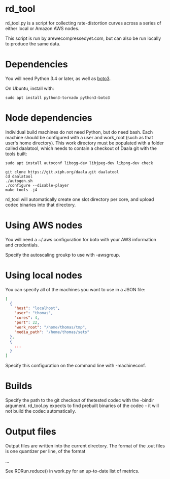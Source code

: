 rd_tool
=======

rd_tool.py is a script for collecting rate-distortion curves across a series of either local or Amazon AWS nodes.

This script is run by arewecompressedyet.com, but can also be run locally to produce the same data.

Dependencies
============

You will need Python 3.4 or later, as well as [boto3](https://github.com/boto/boto3).

On Ubuntu, install with:
```
sudo apt install python3-tornado python3-boto3
```

Node dependencies
=================

Individual build machines do not need Python, but do need bash. Each machine
should be configured with a user and work_root (such as that user's home
directory). This work directory must be populated with a folder called
daalatool, which needs to contain a checkout of Daala git with the tools built:

```
sudo apt install autoconf libogg-dev libjpeg-dev libpng-dev check
```

```
git clone https://git.xiph.org/daala.git daalatool
cd daalatool
./autogen.sh
./configure --disable-player
make tools -j4
```

rd_tool will automatically create one slot directory per core, and upload
codec binaries into that directory.

Using AWS nodes
===============

You will need a ~/.aws configuration for boto with your AWS information and credentials.

Specify the autoscaling groukp to use with -awsgroup.

Using local nodes
=================

You can specify all of the machines you want to use in a JSON file:

```json
[
  {
    "host": "localhost",
    "user": "thomas",
    "cores": 4,
    "port": 22,
    "work_root": "/home/thomas/tmp",
    "media_path": "/home/thomas/sets"
  },
  {
    ...
  }
]

```

Specify this configuration on the command line with -machineconf.

Builds
======

Specify the path to the git checkout of thetested codec with the -bindir
argument. rd_tool.py expects to find prebuilt binaries of the codec - it will
not build the codec automatically.

Output files
============

Output files are written into the current directory. The format of the .out
files is one quantizer per line, of the format

<quantizer> <number of pixels> <file size in bytes> <metric1> <metric2> ...

See RDRun.reduce() in work.py for an up-to-date list of metrics.
